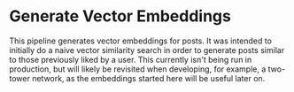 # Generate Vector Embeddings

This pipeline generates vector embeddings for posts. It was intended to initially do a naive vector similarity search in order to generate posts similar to those previously liked by a user. This currently isn't being run in production, but will likely be revisited when developing, for example, a two-tower network, as the embeddings started here will be useful later on.
